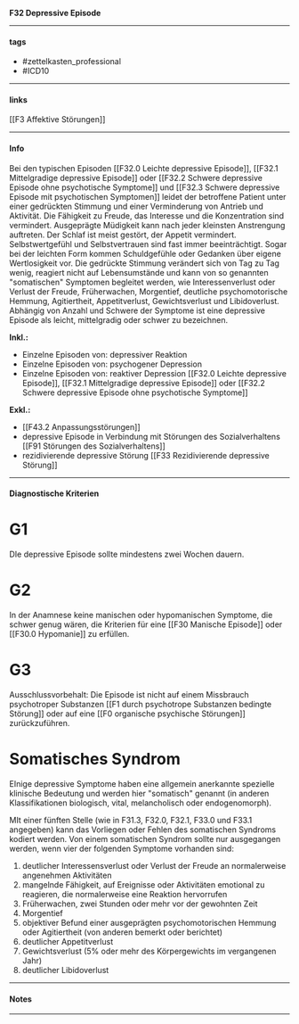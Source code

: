 __F32 Depressive Episode__

___________________________________________
#### tags

- #zettelkasten_professional
- #ICD10 
___________________________________________
#### links

[[F3 Affektive Störungen]]

___________________________________________
#### Info
Bei den typischen Episoden [[F32.0 Leichte depressive Episode]], [[F32.1 Mittelgradige depressive Episode]] oder [[F32.2 Schwere depressive Episode ohne psychotische Symptome]] und [[F32.3 Schwere depressive Episode mit psychotischen Symptomen]] leidet der betroffene Patient unter einer gedrückten Stimmung und einer Verminderung von Antrieb und Aktivität. Die Fähigkeit zu Freude, das Interesse und die Konzentration sind vermindert. Ausgeprägte Müdigkeit kann nach jeder kleinsten Anstrengung auftreten. Der Schlaf ist meist gestört, der Appetit vermindert. Selbstwertgefühl und Selbstvertrauen sind fast immer beeinträchtigt. Sogar bei der leichten Form kommen Schuldgefühle oder Gedanken über eigene Wertlosigkeit vor. Die gedrückte Stimmung verändert sich von Tag zu Tag wenig, reagiert nicht auf Lebensumstände und kann von so genannten "somatischen" Symptomen begleitet werden, wie Interessenverlust oder Verlust der Freude, Früherwachen, Morgentief, deutliche psychomotorische Hemmung, Agitiertheit, Appetitverlust, Gewichtsverlust und Libidoverlust. Abhängig von Anzahl und Schwere der Symptome ist eine depressive Episode als leicht, mittelgradig oder schwer zu bezeichnen.

__Inkl.:__
- Einzelne Episoden von: depressiver Reaktion  
- Einzelne Episoden von: psychogener Depression  
- Einzelne Episoden von: reaktiver Depression [[F32.0 Leichte depressive Episode]], [[F32.1 Mittelgradige depressive Episode]] oder [[F32.2 Schwere depressive Episode ohne psychotische Symptome]]

__Exkl.:__
- [[F43.2 Anpassungsstörungen]]
- depressive Episode in Verbindung mit Störungen des Sozialverhaltens [[F91 Störungen des Sozialverhaltens]]
- rezidivierende depressive Störung [[F33 Rezidivierende depressive Störung]]
___________________________________________
#### Diagnostische Kriterien

# G1
DIe depressive Episode sollte mindestens zwei Wochen dauern.

# G2
In der Anamnese keine manischen oder hypomanischen Symptome, die schwer genug wären, die Kriterien für eine [[F30 Manische Episode]] oder [[F30.0 Hypomanie]] zu erfüllen.

# G3 
Ausschlussvorbehalt: Die Episode ist nicht auf einem Missbrauch psychotroper Substanzen [[F1 durch psychotrope Substanzen bedingte Störung]] oder auf eine [[F0 organische psychische Störungen]] zurückzuführen.

# Somatisches Syndrom
EInige depressive Symptome haben eine allgemein anerkannte spezielle klinische Bedeutung und werden hier "somatisch" genannt (in anderen Klassifikationen biologisch, vital, melancholisch oder endogenomorph).

MIt einer fünften Stelle (wie in F31.3, F32.0, F32.1, F33.0 und F33.1 angegeben) kann das Vorliegen oder Fehlen des somatischen Syndroms kodiert werden. Von einem somatischen Syndrom sollte nur ausgegangen werden, wenn vier der folgenden Symptome vorhanden sind:
1. deutlicher Interessensverlust oder Verlust der Freude an normalerweise angenehmen Aktivitäten
2. mangelnde Fähigkeit, auf Ereignisse oder Aktivitäten emotional zu reagieren, die normalerweise eine Reaktion hervorrufen
3. Früherwachen, zwei Stunden oder mehr vor der gewohnten Zeit
4. Morgentief
5. objektiver Befund einer ausgeprägten psychomotorischen Hemmung oder Agitiertheit (von anderen bemerkt oder berichtet)
6. deutlicher Appetitverlust
7. Gewichtsverlust (5% oder mehr des Körpergewichts im vergangenen Jahr)
8. deutlicher Libidoverlust
___________________________________________
#### Notes

___________________________________________

